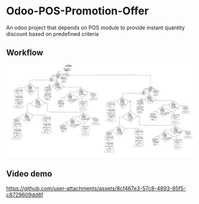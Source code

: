 # Odoo-POS-Promotion-Offer

An odoo project that depends on POS module to provide instant quantity discount based on predefined criteria

## Workflow

<picture>
 <img alt="Screenshot1" src="./addition_workflow.jpg">
</picture>

## Video demo

https://github.com/user-attachments/assets/8cf467e3-57c8-4893-85f5-c8729609dd6f
